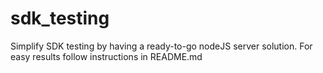 # sdk_testing
Simplify SDK testing by having a ready-to-go nodeJS server solution. For easy results follow instructions in README.md
